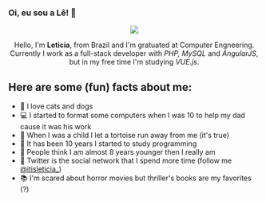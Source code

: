 ### Oi, eu sou a Lê! :sunflower:

<p align="center">
  <img src="https://www.lovethispic.com/uploaded_images/118813-Pixel-Kitty.gif" />
</p>

<p align="center">
  Hello, I'm <b>Leticia</b>, from Brazil and I'm gratuated at Computer Engneering.<br>
  Currently I work as a full-stack developer with <i>PHP, MySQL</i> and <i>AngularJS</i>, but in my free time I'm studying <i>VUE.js</i>.
</p>

## Here are some (fun) facts about me:

- 🐶 I love cats and dogs
- 💻 I started to format some computers when I was 10 to help my dad cause it was his work
- 🐢 When I was a child I let a tortoise run away from me (it's true)
- 📜 It has been 10 years I started to study programming
- 👧 People think I am almost 8 years younger then I really am
- 🥚 Twitter is the social network that I spend more time (follow me [@itisleticia_](https://twitter.com/itisleticia_))
- 📚 I'm scared about horror movies but thriller's books are my favorites (?)

